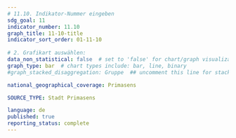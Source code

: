 ```yaml
---
# 11.10. Indikator-Nummer eingeben 
sdg_goal: 11 
indicator_number: 11.10
graph_title: 11-10-title
indicator_sort_order: 01-11-10
 
# 2. Grafikart auswählen: 
data_non_statistical: false  # set to 'false' for chart/graph visualization 
graph_type: bar  # chart types include: bar, line, binary 
#graph_stacked_disaggregation: Gruppe  ## uncomment this line for stacked bars. Replace 'Geschlecht' with the field of aggregation. 

national_geographical_coverage: Primasens

SOURCE_TYPE: Stadt Primasens

language: de   
published: true 
reporting_status: complete
---
```


